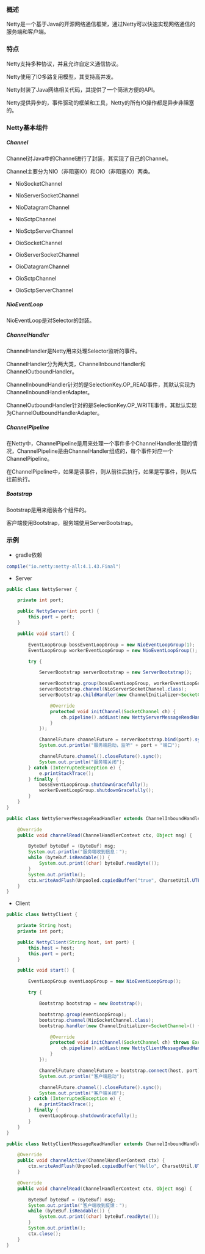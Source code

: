 ### 概述

Netty是一个基于Java的开源网络通信框架，通过Netty可以快速实现网络通信的服务端和客户端。

### 特点

Netty支持多种协议，并且允许自定义通信协议。

Netty使用了IO多路复用模型，其支持高并发。

Netty封装了Java网络相关代码，其提供了一个简洁方便的API。

Netty提供异步的，事件驱动的框架和工具，Netty的所有IO操作都是异步非阻塞的。

### Netty基本组件

##### Channel

Channel对Java中的Channel进行了封装，其实现了自己的Channel。

Channel主要分为NIO（非阻塞IO）和OIO（非阻塞IO）两类。

* NioSocketChannel

* NioServerSocketChannel

* NioDatagramChannel

* NioSctpChannel

* NioSctpServerChannel

* OioSocketChannel

* OioServerSocketChannel

* OioDatagramChannel

* OioSctpChannel

* OioSctpServerChannel

##### NioEventLoop

NioEventLoop是对Selector的封装。

##### ChannelHandler

ChannelHandler是Netty用来处理Selector监听的事件。

ChannelHandler分为两大类，ChannelInboundHandler和ChannelOutboundHandler。

ChannelInboundHandler针对的是SelectionKey.OP_READ事件，其默认实现为ChannelInboundHandlerAdapter。

ChannelOutboundHandler针对的是SelectionKey.OP_WRITE事件，其默认实现为ChannelOutboundHandlerAdapter。

##### ChannelPipeline

在Netty中，ChannelPipeline是用来处理一个事件多个ChannelHandler处理的情况，ChannelPipeline是由ChannelHandler组成的，每个事件对应一个ChannelPipeline。

在ChannelPipeline中，如果是读事件，则从前往后执行，如果是写事件，则从后往前执行。

##### Bootstrap

Bootstrap是用来组装各个组件的。

客户端使用Bootstrap，服务端使用ServerBootstrap。

### 示例

* gradle依赖

``` groovy
compile("io.netty:netty-all:4.1.43.Final")
```

* Server

``` java
public class NettyServer {

    private int port;

    public NettyServer(int port) {
        this.port = port;
    }

    public void start() {

        EventLoopGroup bossEventLoopGroup = new NioEventLoopGroup(1);
        EventLoopGroup workerEventLoopGroup = new NioEventLoopGroup();

        try {

            ServerBootstrap serverBootstrap = new ServerBootstrap();

            serverBootstrap.group(bossEventLoopGroup, workerEventLoopGroup);
            serverBootstrap.channel(NioServerSocketChannel.class);
            serverBootstrap.childHandler(new ChannelInitializer<SocketChannel>() {

                @Override
                protected void initChannel(SocketChannel ch) {
                    ch.pipeline().addLast(new NettyServerMessageReadHandler());
                }
            });

            ChannelFuture channelFuture = serverBootstrap.bind(port).sync();
            System.out.println("服务端启动，监听" + port + "端口");

            channelFuture.channel().closeFuture().sync();
            System.out.println("服务端关闭");
        } catch (InterruptedException e) {
            e.printStackTrace();
        } finally {
            bossEventLoopGroup.shutdownGracefully();
            workerEventLoopGroup.shutdownGracefully();
        }
    }
}
```

``` java
public class NettyServerMessageReadHandler extends ChannelInboundHandlerAdapter {

    @Override
    public void channelRead(ChannelHandlerContext ctx, Object msg) {

        ByteBuf byteBuf = (ByteBuf) msg;
        System.out.println("服务端收到信息：");
        while (byteBuf.isReadable()) {
            System.out.print((char) byteBuf.readByte());
        }
        System.out.println();
        ctx.writeAndFlush(Unpooled.copiedBuffer("true", CharsetUtil.UTF_8));
    }
}
```

* Client

``` java
public class NettyClient {

    private String host;
    private int port;

    public NettyClient(String host, int port) {
        this.host = host;
        this.port = port;
    }

    public void start() {

        EventLoopGroup eventLoopGroup = new NioEventLoopGroup();

        try {

            Bootstrap bootstrap = new Bootstrap();

            bootstrap.group(eventLoopGroup);
            bootstrap.channel(NioSocketChannel.class);
            bootstrap.handler(new ChannelInitializer<SocketChannel>() {

                @Override
                protected void initChannel(SocketChannel ch) throws Exception {
                    ch.pipeline().addLast(new NettyClientMessageReadHandler());
                }
            });

            ChannelFuture channelFuture = bootstrap.connect(host, port).sync();
            System.out.println("客户端启动");

            channelFuture.channel().closeFuture().sync();
            System.out.println("客户端关闭");
        } catch (InterruptedException e) {
            e.printStackTrace();
        } finally {
            eventLoopGroup.shutdownGracefully();
        }
    }
}
```

``` java
public class NettyClientMessageReadHandler extends ChannelInboundHandlerAdapter {

    @Override
    public void channelActive(ChannelHandlerContext ctx) {
        ctx.writeAndFlush(Unpooled.copiedBuffer("Hello", CharsetUtil.UTF_8)).isSuccess();
    }

    @Override
    public void channelRead(ChannelHandlerContext ctx, Object msg) {

        ByteBuf byteBuf = (ByteBuf) msg;
        System.out.println("客户端收到反馈：");
        while (byteBuf.isReadable()) {
            System.out.print((char) byteBuf.readByte());
        }
        System.out.println();
        ctx.close();
    }
}
```